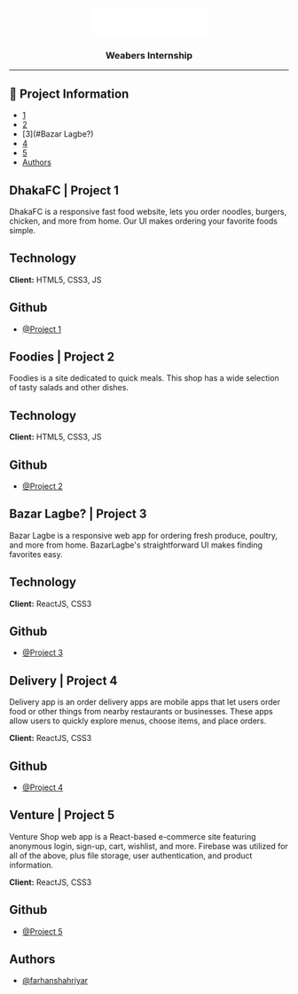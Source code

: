 

<p align="center">
  <a href="" rel="noopener" align="center">
   <img src="Weabers Logo.png"
   alt="Project logo" align="center" >
 </a>
</p>


<h3 align="center">Weabers Internship</h3>

---

## 📝 Project Information

- [1](#DhakaFC)
- [2](#Foodies)
- [3](#Bazar Lagbe?)
- [4](#Delivery)
- [5](#Venture)
- [Authors](#authors)


## DhakaFC | Project 1
DhakaFC is a responsive fast food website, lets you order noodles, burgers, chicken, and more from home. Our UI makes ordering your favorite foods simple.
## Technology

**Client:** HTML5, CSS3, JS


## Github

- [@Project 1](https://github.com/farhanshahriyar/dhakafc)

## Foodies | Project 2
Foodies is a site dedicated to quick meals. This shop has a wide selection of tasty salads and other dishes.
## Technology

**Client:** HTML5, CSS3, JS


## Github

- [@Project 2](https://github.com/farhanshahriyar/foodies)

## Bazar Lagbe? | Project 3
Bazar Lagbe is a responsive web app for ordering fresh produce, poultry, and more from home. BazarLagbe's straightforward UI makes finding favorites easy.
## Technology

**Client:** ReactJS, CSS3


## Github

- [@Project 3](https://github.com/farhanshahriyar/bazarlagbe)

## Delivery | Project 4
Delivery app is an order delivery apps are mobile apps that let users order food or other things from nearby restaurants or businesses. These apps allow users to quickly explore menus, choose items, and place orders.

**Client:** ReactJS, CSS3


## Github

- [@Project 4](https://github.com/farhanshahriyar/Deliveryoo)

## Venture | Project 5
Venture Shop web app is a React-based e-commerce site featuring anonymous login, sign-up, cart, wishlist, and more. Firebase was utilized for all of the above, plus file storage, user authentication, and product information.

**Client:** ReactJS, CSS3


## Github

- [@Project 5](https://github.com/farhanshahriyar/Venture-Shop)

## Authors

- [@farhanshahriyar](https://github.com/farhanshahriyar)


